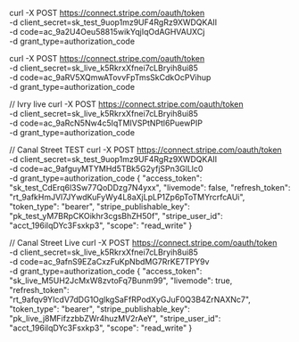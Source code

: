 curl -X POST https://connect.stripe.com/oauth/token \
-d client_secret=sk_test_9uop1mz9UF4RgRz9XWDQKAII \
-d code=ac_9a2U4Oeu58815wikYqjIqOdAGHVAUXCj \
-d grant_type=authorization_code

curl -X POST https://connect.stripe.com/oauth/token \
-d client_secret=sk_live_k5RkrxXfnei7cLBryih8ui85 \
-d code=ac_9aRV5XQmwATovvFpTmsSkCdkOcPVihup \
-d grant_type=authorization_code

// Ivry live
curl -X POST https://connect.stripe.com/oauth/token \
-d client_secret=sk_live_k5RkrxXfnei7cLBryih8ui85 \
-d code=ac_9aRcN5Nw4c5IqTMIVSPtNPtl6PuewPIP \
-d grant_type=authorization_code

// Canal Street TEST
curl -X POST https://connect.stripe.com/oauth/token \
-d client_secret=sk_test_9uop1mz9UF4RgRz9XWDQKAII \
-d code=ac_9afguyMTYMHd5TBk5G2yfjSPn3GlLlc0 \
-d grant_type=authorization_code
{
  "access_token": "sk_test_CdErq6l3Sw77QoDDzg7N4yxx",
  "livemode": false,
  "refresh_token": "rt_9afkHmJVl7JYwdKuFyWy4L8aXjLpLP1Zp6pToTMYrcrfcAUi",
  "token_type": "bearer",
  "stripe_publishable_key": "pk_test_yM7BRpCKOikhr3cgsBhZH50f",
  "stripe_user_id": "acct_196ilqDYc3Fsxkp3",
  "scope": "read_write"
}

// Canal Street Live
curl -X POST https://connect.stripe.com/oauth/token \
-d client_secret=sk_live_k5RkrxXfnei7cLBryih8ui85 \
-d code=ac_9afnS9EZaCxzFuKpNbdMG7RrKE7TPY9v \
-d grant_type=authorization_code
{
  "access_token": "sk_live_M5UH2JcMxW8zvtoFq7Bunm99",
  "livemode": true,
  "refresh_token": "rt_9afqv9YIcdV7dDG1OglkgSaFfRPodXyGJuF0Q3B4ZrNAXNc7",
  "token_type": "bearer",
  "stripe_publishable_key": "pk_live_j8MFifzzbbZWr4huzMV2rAeY",
  "stripe_user_id": "acct_196ilqDYc3Fsxkp3",
  "scope": "read_write"
}